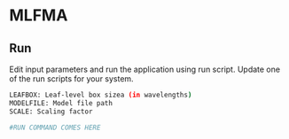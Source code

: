 # MLFMA

## Run 

Edit input parameters and run the application using run script. Update one of the run scripts for your system.

```bash
LEAFBOX: Leaf-level box sizea (in wavelengths)
MODELFILE: Model file path
SCALE: Scaling factor

#RUN COMMAND COMES HERE
```
